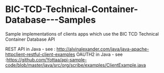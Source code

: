 # BIC-TCD-Technical-Container-Database---Samples
Sample implementations of clients apps which use the BIC TCD Technical Container Database API


REST API in Java - see : http://alvinalexander.com/java/java-apache-httpclient-restful-client-examples
OAUTH2   in Java - see :https://github.com/Yottaa/api-sample-code/blob/master/java/src/org/scribe/examples/ClientExample.java
